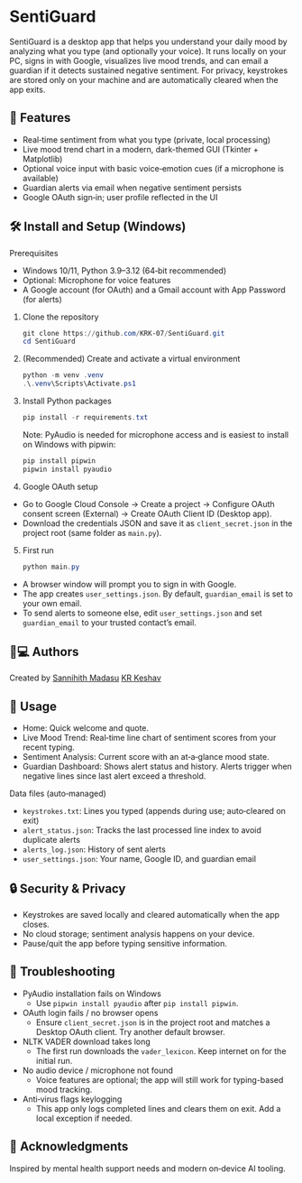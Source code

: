 # SentiGuard

SentiGuard is a desktop app that helps you understand your daily mood by analyzing what you type (and optionally your voice). It runs locally on your PC, signs in with Google, visualizes live mood trends, and can email a guardian if it detects sustained negative sentiment. For privacy, keystrokes are stored only on your machine and are automatically cleared when the app exits.

## 🚀 Features

- Real‑time sentiment from what you type (private, local processing)
- Live mood trend chart in a modern, dark-themed GUI (Tkinter + Matplotlib)
- Optional voice input with basic voice‑emotion cues (if a microphone is available)
- Guardian alerts via email when negative sentiment persists
- Google OAuth sign‑in; user profile reflected in the UI

## 🛠️ Install and Setup (Windows)

Prerequisites
- Windows 10/11, Python 3.9–3.12 (64‑bit recommended)
- Optional: Microphone for voice features
- A Google account (for OAuth) and a Gmail account with App Password (for alerts)

1) Clone the repository
    ```powershell
    git clone https://github.com/KRK-07/SentiGuard.git
    cd SentiGuard
    ```

2) (Recommended) Create and activate a virtual environment
    ```powershell
    python -m venv .venv
    .\.venv\Scripts\Activate.ps1
    ```

3) Install Python packages
    ```powershell
    pip install -r requirements.txt
    ```
    Note: PyAudio is needed for microphone access and is easiest to install on Windows with pipwin:
    ```powershell
    pip install pipwin
    pipwin install pyaudio
    ```

4) Google OAuth setup
- Go to Google Cloud Console → Create a project → Configure OAuth consent screen (External) → Create OAuth Client ID (Desktop app).
- Download the credentials JSON and save it as `client_secret.json` in the project root (same folder as `main.py`).

5) First run
    ```powershell
    python main.py
    ```
- A browser window will prompt you to sign in with Google.
- The app creates `user_settings.json`. By default, `guardian_email` is set to your own email.
- To send alerts to someone else, edit `user_settings.json` and set `guardian_email` to your trusted contact’s email.

## 👨💻 Authors

Created by [Sannihith Madasu](https://github.com/sannihith-madasu) [KR Keshav](https://github.com/KRK-07)

## 🚦 Usage

- Home: Quick welcome and quote.
- Live Mood Trend: Real‑time line chart of sentiment scores from your recent typing.
- Sentiment Analysis: Current score with an at‑a‑glance mood state.
- Guardian Dashboard: Shows alert status and history. Alerts trigger when negative lines since last alert exceed a threshold.

Data files (auto‑managed)
- `keystrokes.txt`: Lines you typed (appends during use; auto‑cleared on exit)
- `alert_status.json`: Tracks the last processed line index to avoid duplicate alerts
- `alerts_log.json`: History of sent alerts
- `user_settings.json`: Your name, Google ID, and guardian email

## 🔒 Security & Privacy

- Keystrokes are saved locally and cleared automatically when the app closes.
- No cloud storage; sentiment analysis happens on your device.
- Pause/quit the app before typing sensitive information.

## 🧰 Troubleshooting

- PyAudio installation fails on Windows
   - Use `pipwin install pyaudio` after `pip install pipwin`.
- OAuth login fails / no browser opens
   - Ensure `client_secret.json` is in the project root and matches a Desktop OAuth client. Try another default browser.
- NLTK VADER download takes long
   - The first run downloads the `vader_lexicon`. Keep internet on for the initial run.
- No audio device / microphone not found
   - Voice features are optional; the app will still work for typing-based mood tracking.
- Anti‑virus flags keylogging
   - This app only logs completed lines and clears them on exit. Add a local exception if needed.

## 📣 Acknowledgments

Inspired by mental health support needs and modern on‑device AI tooling.
